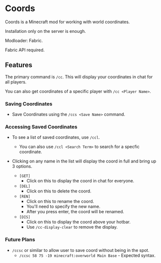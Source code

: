 # Coords

Coords is a Minecraft mod for working with world coordinates.

Installation only on the server is enough.

Modloader: Fabric.

Fabric API required.

## Features

The primary command is `/cc`. This will display your coordinates in chat for all players.

You can also get coordinates of a specific player with `/cc <Player Name>`.

### Saving Coordinates

- Save Coordinates using the `/ccs <Save Name>` command.

### Accessing Saved Coordinates

- To see a list of saved coordinates, use `/ccl`.
    - You can also use `/ccl <Search Term>` to search for a specfic coordinate.

- Clicking on any name in the list will display the coord in full and bring up 3 options.
    - `[GET]`
        - Click on this to display the coord in chat for everyone.
    - `[DEL]`
        - Click on this to delete the coord.
    - `[REN]`
        - Click on this to rename the coord.
        - You'll need to specify the new name.
        - After you press enter, the coord will be renamed.
    - `[DIS]`
        - Click on this to display the coord above your hotbar.
        - Use `/cc-display-clear` to remove the display.

### Future Plans

- `/ccsc` or similar to allow user to save coord without being in the spot.
    - `/ccsc 58 75 -19 minecraft:overworld Main Base` - Expected syntax.
